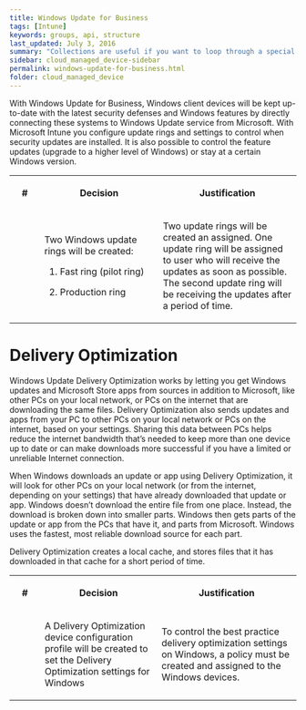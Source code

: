 ```yaml
---
title: Windows Update for Business
tags: [Intune]
keywords: groups, api, structure
last_updated: July 3, 2016
summary: "Collections are useful if you want to loop through a special folder of pages that you make available in a content API. You could also use collections if you have a set of articles that you want to treat differently from the other content, with a different layout or format."
sidebar: cloud_managed_device-sidebar
permalink: windows-update-for-business.html
folder: cloud_managed_device
---
```


With Windows Update for Business, Windows client devices will be kept up-to-date with the latest security defenses and Windows features by directly connecting these systems to Windows Update service from Microsoft. With Microsoft Intune you configure update rings and settings to control when security updates are installed. It is also possible to control the feature updates (upgrade to a higher level of Windows) or stay at a certain Windows version.

<table data-layout="default" data-local-id="48f62fbc-b94b-47bd-9a13-51790662fae5" class="confluenceTable"><colgroup><col style="width: 82.0px;"><col style="width: 297.0px;"><col style="width: 380.0px;"></colgroup><tbody><tr><th class="confluenceTh"><p><strong>#</strong></p></th><th class="confluenceTh"><p><strong>Decision</strong></p></th><th class="confluenceTh"><p><strong>Justification</strong></p></th></tr><tr><td class="confluenceTd"><p>&nbsp;</p></td><td class="confluenceTd"><p>Two Windows update rings will be created:</p><ol><li><p>Fast ring (pilot ring)</p></li><li><p>Production ring</p></li></ol></td><td class="confluenceTd"><p>Two update rings will be created an assigned. One update ring will be assigned to user who will receive the updates as soon as possible. The second update ring will be receiving the updates after a period of time.</p></td></tr></tbody></table>

Delivery Optimization
=====================

Windows Update Delivery Optimization works by letting you get Windows updates and Microsoft Store apps from sources in addition to Microsoft, like other PCs on your local network, or PCs on the internet that are downloading the same files. Delivery Optimization also sends updates and apps from your PC to other PCs on your local network or PCs on the internet, based on your settings. Sharing this data between PCs helps reduce the internet bandwidth that’s needed to keep more than one device up to date or can make downloads more successful if you have a limited or unreliable Internet connection.

When Windows downloads an update or app using Delivery Optimization, it will look for other PCs on your local network (or from the internet, depending on your settings) that have already downloaded that update or app. Windows doesn’t download the entire file from one place. Instead, the download is broken down into smaller parts. Windows then gets parts of the update or app from the PCs that have it, and parts from Microsoft. Windows uses the fastest, most reliable download source for each part.

Delivery Optimization creates a local cache, and stores files that it has downloaded in that cache for a short period of time.

<table data-layout="default" data-local-id="35b87a95-b56c-4e70-8845-146635f16d3f" class="confluenceTable"><colgroup><col style="width: 82.0px;"><col style="width: 297.0px;"><col style="width: 380.0px;"></colgroup><tbody><tr><th class="confluenceTh"><p><strong>#</strong></p></th><th class="confluenceTh"><p><strong>Decision</strong></p></th><th class="confluenceTh"><p><strong>Justification</strong></p></th></tr><tr><td class="confluenceTd"><p>&nbsp;</p></td><td class="confluenceTd"><p>A Delivery Optimization device configuration profile will be created to set the Delivery Optimization settings for Windows</p></td><td class="confluenceTd"><p>To control the best practice delivery optimization settings on Windows, a policy must be created and assigned to the Windows devices.</p></td></tr></tbody></table>